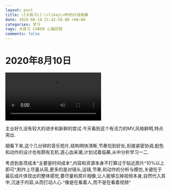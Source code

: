 ```yaml
---
layout: post
title: \[大练习\]-\<likey\>MV的片段临摹
date: 2020-08-10 21:42:58.00 +08:00
categories: 学习
tags: 大练习 CG制作 心路历程
comments: false
---
```


# 2020年8月10日

<video src="https://apd-16be9723b0c2c059ae68d3d809b64529.v.smtcdns.com/mv.music.tc.qq.com/AIsn3HmH_iJaGIae4VyAL-1hqa8A51Gufszobofro8is/94EC53B0F0FE5B910F2F53951AD8E10D844D71DDBEAA86BDC18AA6D198257DB96F9FF16D5AAC579AF59DE50073A03A99ZZqqmusic_default/qmmv_0a6b7hgsbqavmqqibeaq4aqbbefvrumov43s5b25iqcqucqbbafq.f9844.mp4?fname=qmmv_0a6b7hgsbqavmqqibeaq4aqbbefvrumov43s5b25iqcqucqbbafq.f9844.mp4" controls="controls" autoplay="autoplay" autoplay="autoplay"></video>

主业好久没有较大的进步和新鲜的尝试.今天看到这个有活力的MV,风格鲜明,特点突出.

细看下来,这个几分钟的音乐短片,结构明快清晰,节奏恰到好处,衔接紧密协调,配色和动作的设计也有颇有玄机.遂心血来潮,计划试着临摹,从中分析学习一二.

考虑到各项成本^主要是时间成本^,内容和资源本身不打算过于贴近原片^10%以上即可^,制作上尽量从简,更多的是对镜头,运镜,节奏,和动作的分析与模仿,关键在于最后成片体现出的整体感觉,要尽量和原片相像,让人能够忘掉视频本身,自然代入其中,沉迷于内容,从而打动人心.^像是在看着人,而不是在看着视频^